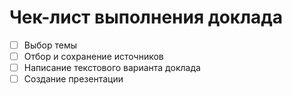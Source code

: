 # Чек-лист выполнения доклада

- [ ] Выбор темы
- [ ] Отбор и сохранение источников
- [ ] Написание текстового варианта доклада
- [ ] Создание презентации
